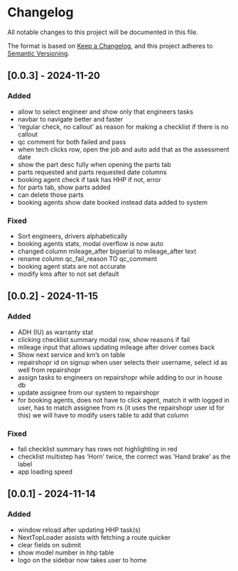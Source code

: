 # Changelog

All notable changes to this project will be documented in this file.

The format is based on [Keep a Changelog](https://keepachangelog.com/en/1.1.0/),
and this project adheres to [Semantic Versioning](https://semver.org/spec/v2.0.0.html).

## [0.0.3] - 2024-11-20

### Added

-   allow to select engineer and show only that engineers tasks
-   navbar to navigate better and faster
-   ‘regular check, no callout’ as reason for making a checklist if there is no callout
-   qc comment for both failed and pass
-   when tech clicks row, open the job and auto add that as the assessment date
-   show the part desc fully when opening the parts tab
-   parts requested and parts requested date columns
-   booking agent check if task has HHP if not, error
-   for parts tab, show parts added
-   can delete those parts
-   booking agents show date booked instead data added to system

### Fixed

-   Sort engineers, drivers alphabetically
-   booking agents stats, modal overflow is now auto
-   changed column mileage_after bigserial to mileage_after text
-   rename column qc_fail_reason TO qc_comment
-   booking agent stats are not accurate
-   modify kms after to not set default

## [0.0.2] - 2024-11-15

### Added

-   ADH (IU) as warranty stat
-   clicking checklist summary modal row, show reasons if fail
-   mileage input that allows updating mileage after driver comes back
-   Show next service and km’s on table
-   repairshopr id on signup when user selects their username, select id as well from repairshopr
-   assign tasks to engineers on repairshopr while adding to our in house db
-   update assignee from our system to repairshopr
-   for booking agents, does not have to click agent, match it with logged in user, has to match assignee from rs (it uses the repairshopr user id for this) we will have to modify users table to add that column

### Fixed

-   fail checklist summary has rows not highlighting in red
-   checklist multistep has ’Horn’ twice, the correct was 'Hand brake' as the label
-   app loading speed

## [0.0.1] - 2024-11-14

### Added

-   window reload after updating HHP task(s)
-   NextTopLoader assists with fetching a route quicker
-   clear fields on submit
-   show model number in hhp table
-   logo on the sidebar now takes user to home
